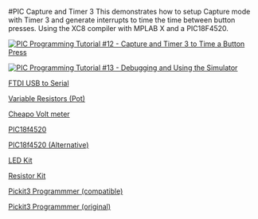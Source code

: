 #PIC Capture and Timer 3
This demonstrates how to setup Capture mode with Timer 3 and generate interrupts to time the time between button presses. Using the XC8 compiler with MPLAB X and a PIC18F4520.

[![PIC Programming Tutorial #12 - Capture and Timer 3 to Time a Button Press](https://img.youtube.com/vi/vvt8N3fTsv0/0.jpg)](https://www.youtube.com/watch?v=vvt8N3fTsv0 "PIC Programming Tutorial #12 - Capture and Timer 3 to Time a Button Press")

[![PIC Programming Tutorial #13 - Debugging and Using the Simulator](https://img.youtube.com/vi/O4IpwgWhqLY/0.jpg)](https://www.youtube.com/watch?v=O4IpwgWhqLY "PIC Programming Tutorial #13 - Debugging and Using the Simulator")

<a href="https://amzn.to/2CzX8Wc">FTDI USB to Serial</a>

<a href="https://amzn.to/2pTpm5W">Variable Resistors (Pot)</a>

<a href="https://amzn.to/2CLXmtE">Cheapo Volt meter</a>

<a href="https://amzn.to/2oTHRqm">PIC18f4520</a>

<a href="https://amzn.to/2p2PsmV">PIC18f4520  (Alternative)</a>

<a href="https://amzn.to/2x5Fq8a">LED Kit</a>

<a href="https://amzn.to/2COwEBA">Resistor Kit</a>

<a href="https://amzn.to/2BzKsiE">Pickit3 Programmmer (compatible)</a>

<a href="https://www.microchip.com/Developmenttools/ProductDetails/PartNo/PG164130">Pickit3 Programmmer (original)</a>

